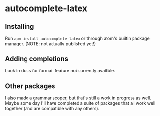 # autocomplete-latex

## Installing
Run `apm install autocomplete-latex` or through atom's builtin package manager. (NOTE: not actually published yet!)

## Adding completions
Look in docs for format, feature not currently availible.

## Other packages
I also made a grammar scoper, but that's still a work in progress as well. Maybe some day I'll have completed a suite of packages that all work well together (and are compatible with any others).
